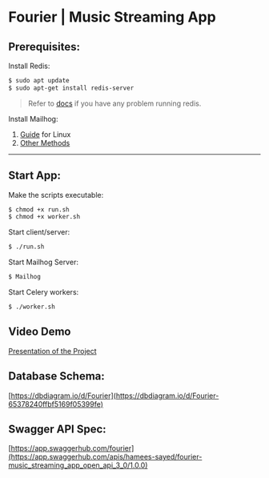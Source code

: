 # Fourier | Music Streaming App


## Prerequisites:
Install Redis: 
```bash
$ sudo apt update
$ sudo apt-get install redis-server
```

> Refer to [docs](https://redis.io/docs/latest/operate/oss_and_stack/install/) if you have any problem running redis.

Install Mailhog:  
1. [Guide](https://gist.github.com/dipenparmar12/4e6cd50d8d1303d5e914742f62659116) for Linux
2. [Other Methods](https://kinsta.com/blog/mailhog/)

---

## Start App: 
Make the scripts executable:
```bash
$ chmod +x run.sh
$ chmod +x worker.sh
```
Start client/server:  
```bash
$ ./run.sh
```

Start Mailhog Server:
```bash
$ Mailhog
```

Start Celery workers:  
```bash
$ ./worker.sh
```

## Video Demo
[Presentation of the Project](https://youtu.be/ZIKCX-XWZD0)

## Database Schema:
[https://dbdiagram.io/d/Fourier](https://dbdiagram.io/d/Fourier-65378240ffbf5169f05399fe)   

## Swagger API Spec:
[https://app.swaggerhub.com/fourier](https://app.swaggerhub.com/apis/hamees-sayed/fourier-music_streaming_app_open_api_3_0/1.0.0)
